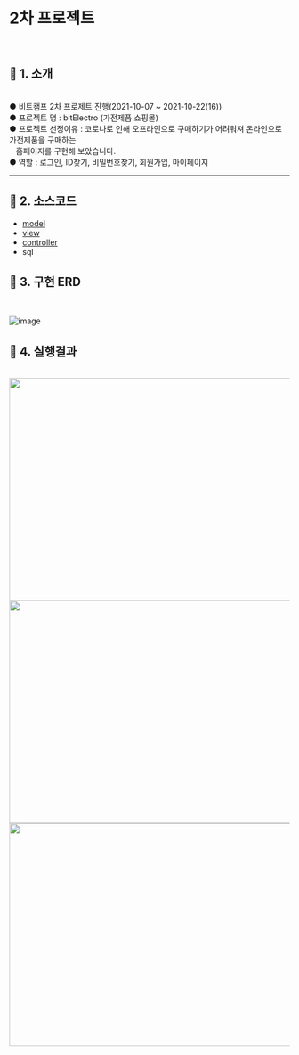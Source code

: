 <h1>2차 프로젝트</h1>
<br>

 <h2>📌&nbsp;1. 소개</h2><br>
  ● 비트캠프 2차 프로제트 진행(2021-10-07 ~ 2021-10-22(16))<br>
  ● 프로젝트 명 : bitElectro (가전제품 쇼핑몰)<br>
  ● 프로젝트 선정이유 : 코로나로 인해 오프라인으로 구매하기가 어려워져 온라인으로 가전제품을 구매하는<br>
    &nbsp;&nbsp;&nbsp;홈페이지를 구현해 보았습니다.<br>
  ● 역할 : 로그인, ID찾기, 비밀번호찾기, 회원가입, 마이페이지 <br>
  
<hr>

<h2>📌&nbsp;2. 소스코드</h2>

* [model]() 
* [view](/bitElectro/src/com/bc/model/vo/)
* [controller](/bitElectro/src/com/bitElectro/controller/) 
* sql 

<h2>📌&nbsp;3. 구현 ERD</h2><br> 

![image](https://user-images.githubusercontent.com/89522900/146040888-80545d80-5079-4f7c-91f9-84bf85da766b.png)

<h2>📌&nbsp;4. 실행결과</h2><br> 
<div style="background-color:gray width=100%">
<img width="600px" height="400px" src="https://user-images.githubusercontent.com/89522900/146048581-513873b1-7341-4978-a1ee-31cc7d80d6a3.gif">
<img width="600px" height="400px" src="https://user-images.githubusercontent.com/89522900/146042849-3d232926-c558-4883-ac21-5116b38d1f40.gif">
<img width="600px" height="400px" src="https://user-images.githubusercontent.com/89522900/146043348-4267bfd5-033d-48f7-b01b-07a66127ae6b.gif">
</div>

